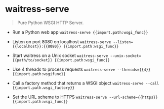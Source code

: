 # waitress-serve
> Pure Python WSGI HTTP Server.

- Run a Python web app
`waitress-serve {{import.path:wsgi_func}}`

- Listen on port 8080 on localhost
`waitress-serve --listen={{localhost}}:{{8080}} {{import.path:wsgi_func}}`

- Start waitress on a Unix socket
`waitress-serve --unix-socket={{path/to/socket}} {{import.path:wsgi_func}}`

- Use 4 threads to process requests
`waitress-serve --threads={{4}} {{import.path:wsgifunc}}`

- Call a factory method that returns a WSGI object
`waitress-serve --call {{import.path.wsgi_factory}}`

- Set the URL scheme to HTTPS
`waitress-serve --url-scheme={{https}} {{import.path:wsgi_func}}`
